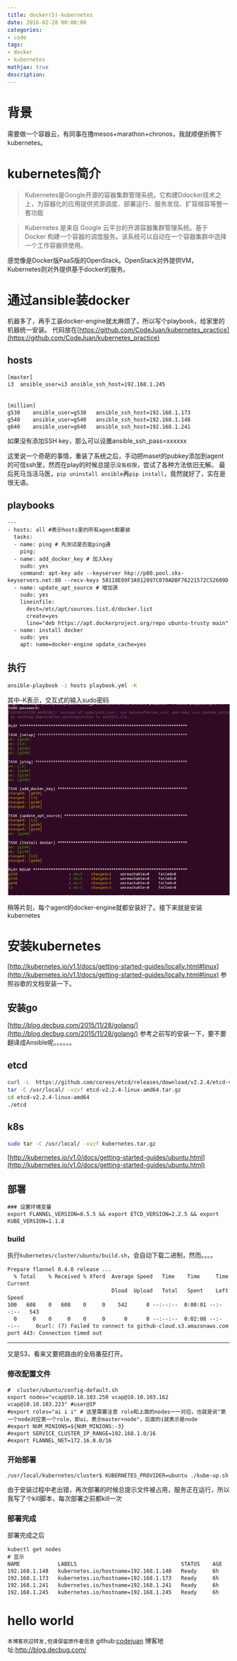 ```yaml
---
title: docker(5)-kubernetes
date: 2016-02-28 00:00:00
categories:
- code
tags: 
- docker
- kubernetes
mathjax: true
description: 
---
```


# 背景
需要做一个容器云，有同事在撸mesos+marathon+chronos，我就顺便折腾下kubernetes。
<!--more-->

# kubernetes简介
> Kubernetes是Google开源的容器集群管理系统。它构建Ddocker技术之上，为容器化的应用提供资源调度、部署运行、服务发现、扩容缩容等整一套功能

> Kubernetes 是来自 Google 云平台的开源容器集群管理系统。基于 Docker 构建一个容器的调度服务。该系统可以自动在一个容器集群中选择一个工作容器供使用。

感觉像是Docker版PaaS版的OpenStack。OpenStack对外提供VM，Kubernetes则对外提供基于docker的服务。


# 通过ansible装docker
机器多了，再手工装docker-engine就太麻烦了，所以写个playbook，给家里的机器统一安装。
代码放在[https://github.com/CodeJuan/kubernetes_practice](https://github.com/CodeJuan/kubernetes_practice)

## hosts
```
[master]
i3	ansible_user=i3	ansible_ssh_host=192.168.1.245


[million]
g530	ansible_user=g530	ansible_ssh_host=192.168.1.173
g540	ansible_user=g540	ansible_ssh_host=192.168.1.148
g640	ansible_user=g640	ansible_ssh_host=192.168.1.241
```
如果没有添加SSH key，那么可以设置ansible_ssh_pass=xxxxxx

这里说一个奇葩的事情，重装了系统之后，手动把maset的pubkey添加到agent的可信ssh里，然而在play的时候总提示`没有权限`，尝试了各种方法依旧无解。
最后死马当活马医，`pip uninstall ansible`再`pip install`，竟然就好了，实在是很无语。

## playbooks
```
---
- hosts: all #表示hosts里的所有agent都要装
  tasks:
  - name: ping # 先测试是否能ping通
    ping:
  - name: add_docker_key # 加入key
    sudo: yes
    command: apt-key adv --keyserver hkp://p80.pool.sks-keyservers.net:80 --recv-keys 58118E89F3A912897C070ADBF76221572C52609D
  - name: update_apt_source # 增加源
    sudo: yes
    lineinfile:
      dest=/etc/apt/sources.list.d/docker.list
      create=yes
      line="deb https://apt.dockerproject.org/repo ubuntu-trusty main"
  - name: install docker
    sudo: yes
    apt: name=docker-engine update_cache=yes
```
## 执行
```sh
ansible-playbook -i hosts playbook.yml -K
```
其中-K表示，交互式的输入sudo密码
![](https://github.com/CodeJuan/codejuan.github.io/raw/master/images/blog/docker/ansible_install_docker.png)

稍等片刻，每个agent的docker-engine就都安装好了。接下来就是安装kubernetes

# 安装kubernetes
[http://kubernetes.io/v1.1/docs/getting-started-guides/locally.html#linux](http://kubernetes.io/v1.1/docs/getting-started-guides/locally.html#linux)
参照谷歌的文档安装一下。

## 安装go

[http://blog.decbug.com/2015/11/28/golang/](http://blog.decbug.com/2015/11/28/golang/)
参考之前写的安装一下，要不要翻译成Ansible呢。。。。。。

## etcd
```sh
curl -L  https://github.com/coreos/etcd/releases/download/v2.2.4/etcd-v2.2.4-linux-amd64.tar.gz -o etcd-v2.2.4-linux-amd64.tar.gz
tar -C /usr/local/ -xzvf etcd-v2.2.4-linux-amd64.tar.gz
cd etcd-v2.2.4-linux-amd64
./etcd
```

## k8s
```sh
sudo tar -C /usr/local/ -xvzf kubernetes.tar.gz
```

[http://kubernetes.io/v1.0/docs/getting-started-guides/ubuntu.html](http://kubernetes.io/v1.0/docs/getting-started-guides/ubuntu.html)

## 部署

```
### 设置环境变量
export FLANNEL_VERSION=0.5.5 && export ETCD_VERSION=2.2.5 && export KUBE_VERSION=1.1.8
```

### build
执行`kubernetes/cluster/ubuntu/build.sh`，会自动下载二进制，然而。。。。
```
Prepare flannel 0.4.0 release ...
  % Total    % Received % Xferd  Average Speed   Time    Time     Time  Current
                                 Dload  Upload   Total   Spent    Left  Speed
100   608    0   608    0     0    542      0 --:--:--  0:00:01 --:--:--   543
  0     0    0     0    0     0      0      0 --:--:--  0:02:08 --:--:--     0curl: (7) Failed to connect to github-cloud.s3.amazonaws.com port 443: Connection timed out
```
----------------------------
又是S3，看来又要把路由的全局番茄打开。

### 修改配置文件
```
#  cluster/ubuntu/config-default.sh
export nodes="vcap@10.10.103.250 vcap@10.10.103.162 vcap@10.10.103.223" #user@IP
#export roles="ai i i" # 这里需要注意 role和上面的nodes一一对应，也就是说"第一个node对应第一个role，即ai，表示master+node"，后面的i就表示是node
#export NUM_MINIONS=${NUM_MINIONS:-3}
#export SERVICE_CLUSTER_IP_RANGE=192.168.1.0/16
#export FLANNEL_NET=172.16.0.0/16
```

### 开始部署
```
/usr/local/kubernetes/cluster$ KUBERNETES_PROVIDER=ubuntu ./kube-up.sh
```
由于安装过程中老出错，再次部署的时候总提示文件被占用，服务正在运行，所以我写了个kill脚本，每次部署之前都kill一次

### 部署完成
部署完成之后
```
kubectl get nodes
# 显示
NAME            LABELS                                 STATUS    AGE
192.168.1.148   kubernetes.io/hostname=192.168.1.148   Ready     6h
192.168.1.173   kubernetes.io/hostname=192.168.1.173   Ready     6h
192.168.1.241   kubernetes.io/hostname=192.168.1.241   Ready     6h
192.168.1.245   kubernetes.io/hostname=192.168.1.245   Ready     6h

```

# hello world




`本博客欢迎转发,但请保留原作者信息`
github:[codejuan](https://github.com/CodeJuan)
博客地址:http://blog.decbug.com/


